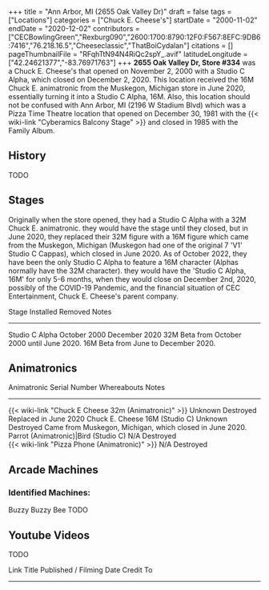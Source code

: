 +++
title = "Ann Arbor, MI (2655 Oak Valley Dr)"
draft = false
tags = ["Locations"]
categories = ["Chuck E. Cheese's"]
startDate = "2000-11-02"
endDate = "2020-12-02"
contributors = ["CECBowlingGreen","Rexburg090","2600:1700:8790:12F0:F567:8EFC:9DB6:7416","76.218.16.5","Cheeseclassic","ThatBoiCydalan"]
citations = []
pageThumbnailFile = "RFqhTtN94N4RiQc2spY_.avif"
latitudeLongitude = ["42.24621377","-83.76971763"]
+++
**2655 Oak Valley Dr, Store #334** was a Chuck E. Cheese's that opened on November 2, 2000 with a Studio C Alpha, which closed on December 2, 2020.
This location received the 16M Chuck E. animatronic from the Muskegon, Michigan store in June 2020, essentially turning it into a Studio C Alpha, 16M.
Also, this location should not be confused with Ann Arbor, MI (2196 W Stadium Blvd) which was a Pizza Time Theatre location that opened on December 30, 1981 with the {{< wiki-link "Cyberamics Balcony Stage" >}} and closed in 1985 with the Family Album.

## History

TODO

## Stages

Originally when the store opened, they had a Studio C Alpha with a 32M Chuck E. animatronic. they would have the stage until they closed, but in June 2020, they replaced their 32M figure with a 16M figure which came from the Muskegon, Michigan (Muskegon had one of the original 7 'V1' Studio C Cappas), which closed in June 2020. As of October 2022, they have been the only Studio C Alpha to feature a 16M character (Alphas normally have the 32M character). they would have the 'Studio C Alpha, 16M' for only 5-6 months, when they would close on December 2nd, 2020, possibly of the COVID-19 Pandemic, and the financial situation of CEC Entertainment, Chuck E. Cheese's parent company.

  Stage            Installed      Removed         Notes
  ---------------- -------------- --------------- ----------------------------------------------------------------------------------
  Studio C Alpha   October 2000   December 2020   32M Beta from October 2000 until June 2020. 16M Beta from June to December 2020.
                                                  

## Animatronics

  Animatronic                                                Serial Number   Whereabouts   Notes
  ---------------------------------------------------------- --------------- ------------- ----------------------------------------------------------
  {{< wiki-link "Chuck E Cheese 32m (Animatronic)" >}}   Unknown         Destroyed     Replaced in June 2020
  Chuck E. Cheese 16M (Studio C)                             Unknown         Destroyed     Came from Muskegon, Michigan, which closed in June 2020.
  Parrot (Animatronic)|Bird (Studio C)                      N/A             Destroyed     
  {{< wiki-link "Pizza Phone (Animatronic)" >}}          N/A             Destroyed     

## Arcade Machines

### Identified Machines:

Buzzy Buzzy Bee
TODO

## Youtube Videos

TODO

  Link   Title   Published / Filming Date   Credit To
  ------ ------- -------------------------- -----------
                                            
                                            
                                            
